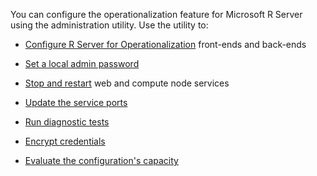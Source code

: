 You can configure the operationalization feature for Microsoft R Server using the administration utility. Use the utility to:

+ [Configure R Server for Operationalization](../../operationalize/configuration-initial.md)  front-ends and back-ends

+ [Set a local admin password](../../operationalize/admin-utility.md#admin-password)  

+ [Stop and restart](../../operationalize/admin-utility.md#startstop) web and compute node services

+ [Update the service ports](../../operationalize/admin-utility.md#ports)

+ [Run diagnostic tests](../../operationalize/admin-diagnostics.md)

+ [Encrypt credentials](../../operationalize/admin-utility.md#encrypt)

+ [Evaluate the configuration's capacity](../../operationalize/admin-evaluate-capacity.md)